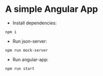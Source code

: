# A simple Angular App

- Install dependencies:

```npm i```
- Run json-server:

```npm run mock-server```
- Run angular-app:

```npm run start```
